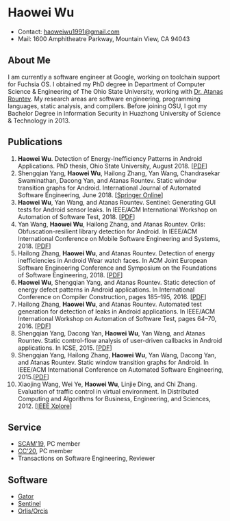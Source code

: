 # Haowei Wu

* Contact: haoweiwu1991@gmail.com
* Mail: 1600 Amphitheatre Parkway, Mountain View, CA 94043

## About Me

I am currently a software engineer at Google, working on toolchain support for Fuchsia OS. I obtained my PhD degree in Department of Computer Science & Engineering of The Ohio State University, working with [Dr. Atanas Rountev](http://web.cse.ohio-state.edu/~rountev.1/). My research areas are software engineering, programming languages, static analysis, and compilers. Before joining OSU, I got my Bachelor Degree in Information Security in Huazhong University of Science & Technology in 2013.

## Publications

1. __Haowei Wu__. Detection of Energy-Inefficiency Patterns in Android Applications. PhD thesis, Ohio State University, August 2018. [[PDF](./wu_phd18.pdf)]
2. Shengqian Yang, __Haowei Wu__, Hailong Zhang, Yan Wang, Chandrasekar Swaminathan, Dacong Yan, and Atanas Rountev. Static window transition graphs for Android. International Journal of Automated Software Engineering, June 2018. [[Springer Online](https://link.springer.com/epdf/10.1007/s10515-018-0237-6?author_access_token=NF5k0EYwf-7NW2JN-7zRrve4RwlQNchNByi7wbcMAY7gTdmfEBSggQF-8hQzhtVQ2kdiXdM_Qwg6Ft_5yrB9O83r0eOEAzRWHNFze_xPtljuUCtZHa5jICk0YEL0mg6H3biplWzB-cCdkNzXmBsYkQ%3D%3D)]
3. __Haowei Wu__, Yan Wang, and Atanas Rountev. Sentinel: Generating GUI tests for Android sensor leaks. In IEEE/ACM International Workshop on Automation of Software Test, 2018. [[PDF](./ast18.pdf)]
4. Yan Wang, __Haowei Wu__, Hailong Zhang, and Atanas Rountev. Orlis: Obfuscation-resilient library detection for Android. In IEEE/ACM International Conference on Mobile Software Engineering and Systems, 2018. [[PDF](./msoft18.pdf)]
5. Hailong Zhang, __Haowei Wu__, and Atanas Rountev. Detection of energy inefficiencies in Android Wear watch faces. In ACM Joint European Software Engineering Conference and Symposium on the Foundations of Software Engineering, 2018. [[PDF](./fse18.pdf)]
6. __Haowei Wu__, Shengqian Yang, and Atanas Rountev. Static detection of energy defect patterns in Android applications. In International Conference on Compiler Construction, pages 185–195, 2016. [[PDF](./cc16.pdf)]
7. Hailong Zhang, __Haowei Wu__, and Atanas Rountev. Automated test generation for detection of leaks in Android applications. In IEEE/ACM International Workshop on Automation of Software Test, pages 64–70, 2016. [[PDF](./ast16.pdf)]
8. Shengqian Yang, Dacong Yan, __Haowei Wu__, Yan Wang, and Atanas Rountev. Static control-flow analysis of user-driven callbacks in Android applications. In ICSE, 2015. [[PDF](./icse15.pdf)]
9. Shengqian Yang, Hailong Zhang, __Haowei Wu__, Yan Wang, Dacong Yan, and Atanas Rountev. Static window transition graphs for Android. In IEEE/ACM International Conference on Automated Software Engineering, 2015.[[PDF](./ase15.pdf)]
10. Xiaojing Wang, Wei Ye, __Haowei Wu__, Linjie Ding, and Chi Zhang. Evaluation of traffic control in virtual environment. In Distributed Computing and Algorithms for Business, Engineering, and Sciences, 2012. [[IEEE Xplore](https://ieeexplore.ieee.org/abstract/document/6385301)]

## Service

* [SCAM'19](http://www.ieee-scam.org/2019/), PC member
* [CC'20](https://conf.researchr.org/home/CC-2020), PC member
* Transactions on Software Engineering, Reviewer

## Software

* [Gator](http://web.cse.ohio-state.edu/presto/software/gator/)
* [Sentinel](https://presto-osu.github.io/Sentinel/)
* [Orlis/Orcis](https://presto-osu.github.io/orlis-orcis/)



